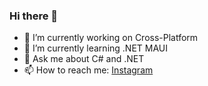 ### Hi there 👋

- 🔭 I’m currently working on Cross-Platform
- 🌱 I’m currently learning .NET MAUI
- 💬 Ask me about C# and .NET
- 📫 How to reach me: [Instagram](@mohsenhnsj)

<!--
**MohsenHNSJ/MohsenHNSJ** is a ✨ _special_ ✨ repository because its `README.md` (this file) appears on your GitHub profile.

Here are some ideas to get you started:

- 🔭 I’m currently working on 
- 🌱 I’m currently learning ...
- 👯 I’m looking to collaborate on ...
- 🤔 I’m looking for help with ...
- 💬 Ask me about ...
- 📫 How to reach me: ...
- 😄 Pronouns: ...
- ⚡ Fun fact: ...
-->
